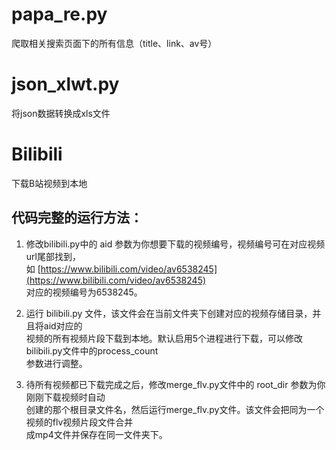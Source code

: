 # papa_re.py
爬取相关搜索页面下的所有信息（title、link、av号）
# json_xlwt.py
将json数据转换成xls文件
# Bilibili
下载B站视频到本地




## 代码完整的运行方法：  
1. 修改bilibili.py中的 aid 参数为你想要下载的视频编号，视频编号可在对应视频url尾部找到，  
如 [https://www.bilibili.com/video/av6538245](https://www.bilibili.com/video/av6538245)   
对应的视频编号为6538245。

2. 运行 bilibili.py 文件，该文件会在当前文件夹下创建对应的视频存储目录，并且将aid对应的  
视频的所有视频片段下载到本地。默认启用5个进程进行下载，可以修改bilibili.py文件中的process_count  
参数进行调整。  

3. 待所有视频都已下载完成之后，修改merge_flv.py文件中的 root_dir 参数为你刚刚下载视频时自动  
创建的那个根目录文件名，然后运行merge_flv.py文件。该文件会把同为一个视频的flv视频片段文件合并  
成mp4文件并保存在同一文件夹下。